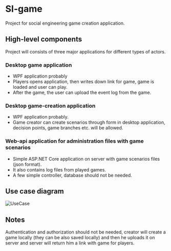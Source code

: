# SI-game

Project for social engineering game creation application.

## High-level components

Project will consists of three major applications for different types of actors.

### Desktop game application

- WPF application probably
- Players opens application, then writes down link for game, game is loaded and user can play.
- After the game, the user can upload the event log from the game.

### Desktop game-creation application

- WPF application probably.
- Game creator can create scenarios through form in desktop application, decision points, game branches etc. will be allowed.

### Web-api application for administration files with game scenarios

- Simple ASP.NET Core application on server with game scenarios files (json format).
- It also contains log files from played games.
- A few simple controller, database should not be needed.

## Use case diagram

![UseCase](https://github.com/sbojnak/si-game/blob/master/SI_usecase.png)

## Notes

Authentication and authorization should not be needed, creator will create a game locally (they can be also saved locally) and then he uploads it on server and server will return him a link with game for players.
